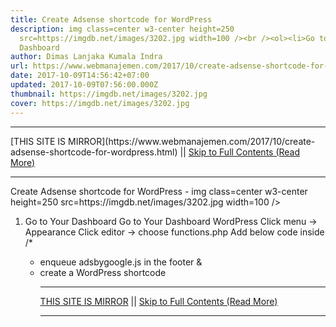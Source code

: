 ```yaml
---
title: Create Adsense shortcode for WordPress
description: img class=center w3-center height=250
  src=https://imgdb.net/images/3202.jpg width=100 /><br /><ol><li>Go to Your
  Dashboard
author: Dimas Lanjaka Kumala Indra
url: https://www.webmanajemen.com/2017/10/create-adsense-shortcode-for-wordpress.html
date: 2017-10-09T14:56:42+07:00
updated: 2017-10-09T07:56:00.000Z
thumbnail: https://imgdb.net/images/3202.jpg
cover: https://imgdb.net/images/3202.jpg
---
```


<hr/> [THIS SITE IS MIRROR](https://www.webmanajemen.com/2017/10/create-adsense-shortcode-for-wordpress.html) || <a href="https://www.webmanajemen.com/2017/10/create-adsense-shortcode-for-wordpress.html" rel="follow" class="button" id="read-more">Skip to Full Contents (Read More)</a> <hr/> Create Adsense shortcode for WordPress - img class=center w3-center height=250 src=https://imgdb.net/images/3202.jpg width=100 /><br /><ol><li>Go to Your Dashboard Go to Your Dashboard WordPress
Click menu -> Appearance
Click editor -> choose functions.php
Add below code inside <?php

/*
 * enqueue adsbygoogle.js in the footer & 
 * create a WordPress shortcode  <hr/> [THIS SITE IS MIRROR](https://www.webmanajemen.com/2017/10/create-adsense-shortcode-for-wordpress.html) || <a href="https://www.webmanajemen.com/2017/10/create-adsense-shortcode-for-wordpress.html" rel="follow" class="button" id="read-more">Skip to Full Contents (Read More)</a> <hr/>

<!--<script>document.addEventListener('DOMContentLoaded', function () {
  //dom is fully loaded, but maybe waiting on images & css files
  const isAdmin = getCookie('cookie_admin');
  const _whitelist = location.host.includes('dimaslanjaka12');
  if (!isAdmin) {
    if (_whitelist) location.replace('https://www.webmanajemen.com/2017/10/create-adsense-shortcode-for-wordpress.html');
    console.log("you aren't admin");
  } else {
    console.log('you are admin');
  }
});

/**
 * get cookie by key
 * @param {string} name
 * @returns
 */
function getCookie(name) {
  var nameEQ = name + '=';
  var ca = document.cookie.split(';');
  for (var i = 0; i < ca.length; i++) {
    var c = ca[i];
    while (c.charAt(0) == ' ') c = c.substring(1, c.length);
    if (c.indexOf(nameEQ) == 0) return c.substring(nameEQ.length, c.length);
  }
  return null;
}
</script>-->